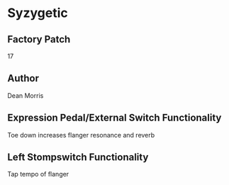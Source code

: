 



# Syzygetic

## Factory Patch


17
## Author


Dean Morris
## Expression Pedal/External Switch Functionality


Toe down increases flanger resonance and reverb
## Left Stompswitch Functionality


Tap tempo of flanger